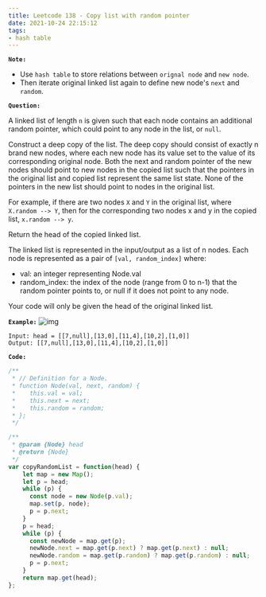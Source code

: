 ```yaml
---
title: Leetcode 138 - Copy list with random pointer
date: 2021-10-24 22:15:12
tags:
- hash table
---
```

**`Note:`**
- Use `hash table` to store relations between `orignal node` and `new node`.
- Then iterate original linked list again to define new node's `next` and `random`.

**`Question:`**

A linked list of length `n` is given such that each node contains an additional random pointer, which could point to any node in the list, or `null`.

Construct a deep copy of the list. The deep copy should consist of exactly n brand new nodes, where each new node has its value set to the value of its corresponding original node. Both the next and random pointer of the new nodes should point to new nodes in the copied list such that the pointers in the original list and copied list represent the same list state. None of the pointers in the new list should point to nodes in the original list.

For example, if there are two nodes `X` and `Y` in the original list, where `X.random --> Y`, then for the corresponding two nodes x and y in the copied list, `x.random --> y`.

Return the head of the copied linked list.

The linked list is represented in the input/output as a list of n nodes. Each node is represented as a pair of `[val, random_index]` where:

- val: an integer representing Node.val
- random_index: the index of the node (range from 0 to n-1) that the random pointer points to, or null if it does not point to any node.

Your code will only be given the head of the original linked list.

**`Example:`**
![img](https://i.imgur.com/tAQERDw.png)
```
Input: head = [[7,null],[13,0],[11,4],[10,2],[1,0]]
Output: [[7,null],[13,0],[11,4],[10,2],[1,0]]
```

**`Code:`**
```javascript
/**
 * // Definition for a Node.
 * function Node(val, next, random) {
 *    this.val = val;
 *    this.next = next;
 *    this.random = random;
 * };
 */

/**
 * @param {Node} head
 * @return {Node}
 */
var copyRandomList = function(head) {
    let map = new Map();
    let p = head;
    while (p) {
      const node = new Node(p.val);
      map.set(p, node);
      p = p.next;
    }
    p = head;
    while (p) {
      const newNode = map.get(p);
      newNode.next = map.get(p.next) ? map.get(p.next) : null;
      newNode.random = map.get(p.random) ? map.get(p.random) : null;
      p = p.next;
    }
    return map.get(head);
};
```